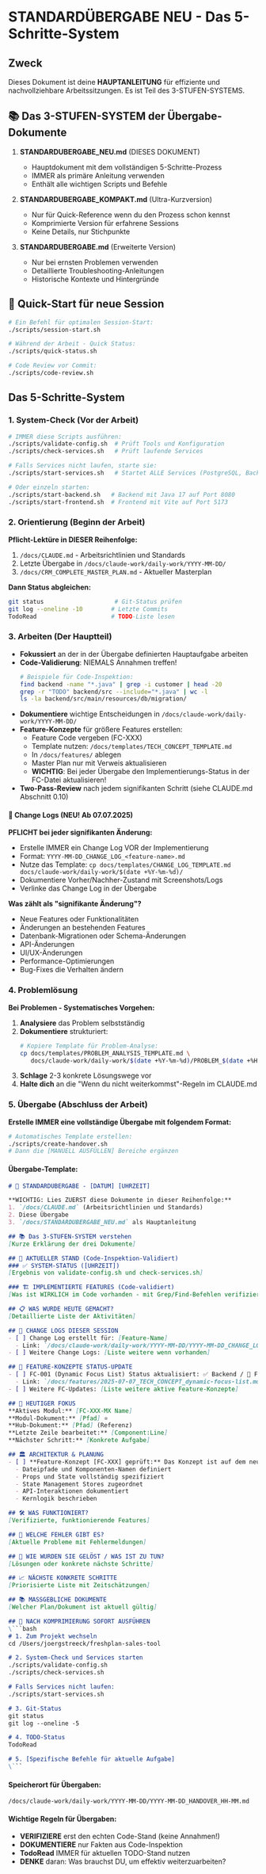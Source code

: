 # STANDARDÜBERGABE NEU - Das 5-Schritte-System

## Zweck
Dieses Dokument ist deine **HAUPTANLEITUNG** für effiziente und nachvollziehbare Arbeitssitzungen. Es ist Teil des 3-STUFEN-SYSTEMS.

## 📚 Das 3-STUFEN-SYSTEM der Übergabe-Dokumente

1. **STANDARDUBERGABE_NEU.md** (DIESES DOKUMENT)
   - Hauptdokument mit dem vollständigen 5-Schritte-Prozess
   - IMMER als primäre Anleitung verwenden
   - Enthält alle wichtigen Scripts und Befehle

2. **STANDARDUBERGABE_KOMPAKT.md** (Ultra-Kurzversion)
   - Nur für Quick-Reference wenn du den Prozess schon kennst
   - Komprimierte Version für erfahrene Sessions
   - Keine Details, nur Stichpunkte

3. **STANDARDUBERGABE.md** (Erweiterte Version)
   - Nur bei ernsten Problemen verwenden
   - Detaillierte Troubleshooting-Anleitungen
   - Historische Kontexte und Hintergründe

## 🚀 Quick-Start für neue Session
```bash
# Ein Befehl für optimalen Session-Start:
./scripts/session-start.sh

# Während der Arbeit - Quick Status:
./scripts/quick-status.sh

# Code Review vor Commit:
./scripts/code-review.sh
```

## Das 5-Schritte-System

### 1. System-Check (Vor der Arbeit)
```bash
# IMMER diese Scripts ausführen:
./scripts/validate-config.sh  # Prüft Tools und Konfiguration
./scripts/check-services.sh   # Prüft laufende Services

# Falls Services nicht laufen, starte sie:
./scripts/start-services.sh   # Startet ALLE Services (PostgreSQL, Backend, Frontend)

# Oder einzeln starten:
./scripts/start-backend.sh   # Backend mit Java 17 auf Port 8080
./scripts/start-frontend.sh  # Frontend mit Vite auf Port 5173
```

### 2. Orientierung (Beginn der Arbeit)
**Pflicht-Lektüre in DIESER Reihenfolge:**
1. `/docs/CLAUDE.md` - Arbeitsrichtlinien und Standards
2. Letzte Übergabe in `/docs/claude-work/daily-work/YYYY-MM-DD/`
3. `/docs/CRM_COMPLETE_MASTER_PLAN.md` - Aktueller Masterplan

**Dann Status abgleichen:**
```bash
git status                    # Git-Status prüfen
git log --oneline -10        # Letzte Commits
TodoRead                     # TODO-Liste lesen
```

### 3. Arbeiten (Der Hauptteil)
- **Fokussiert** an der in der Übergabe definierten Hauptaufgabe arbeiten
- **Code-Validierung**: NIEMALS Annahmen treffen!
  ```bash
  # Beispiele für Code-Inspektion:
  find backend -name "*.java" | grep -i customer | head -20
  grep -r "TODO" backend/src --include="*.java" | wc -l
  ls -la backend/src/main/resources/db/migration/
  ```
- **Dokumentiere** wichtige Entscheidungen in `/docs/claude-work/daily-work/YYYY-MM-DD/`
- **Feature-Konzepte** für größere Features erstellen:
  - Feature Code vergeben (FC-XXX)
  - Template nutzen: `/docs/templates/TECH_CONCEPT_TEMPLATE.md`
  - In `/docs/features/` ablegen
  - Master Plan nur mit Verweis aktualisieren
  - **WICHTIG**: Bei jeder Übergabe den Implementierungs-Status in der FC-Datei aktualisieren!
- **Two-Pass-Review** nach jedem signifikanten Schritt (siehe CLAUDE.md Abschnitt 0.10)

#### 📝 Change Logs (NEU! Ab 07.07.2025)
**PFLICHT bei jeder signifikanten Änderung:**
- Erstelle IMMER ein Change Log VOR der Implementierung
- Format: `YYYY-MM-DD_CHANGE_LOG_<feature-name>.md`
- Nutze das Template: `cp docs/templates/CHANGE_LOG_TEMPLATE.md docs/claude-work/daily-work/$(date +%Y-%m-%d)/`
- Dokumentiere Vorher/Nachher-Zustand mit Screenshots/Logs
- Verlinke das Change Log in der Übergabe

**Was zählt als "signifikante Änderung"?**
- Neue Features oder Funktionalitäten
- Änderungen an bestehenden Features
- Datenbank-Migrationen oder Schema-Änderungen
- API-Änderungen
- UI/UX-Änderungen
- Performance-Optimierungen
- Bug-Fixes die Verhalten ändern

### 4. Problemlösung
**Bei Problemen - Systematisches Vorgehen:**
1. **Analysiere** das Problem selbstständig
2. **Dokumentiere** strukturiert:
   ```bash
   # Kopiere Template für Problem-Analyse:
   cp docs/templates/PROBLEM_ANALYSIS_TEMPLATE.md \
      docs/claude-work/daily-work/$(date +%Y-%m-%d)/PROBLEM_$(date +%H%M).md
   ```
3. **Schlage** 2-3 konkrete Lösungswege vor
4. **Halte dich** an die "Wenn du nicht weiterkommst"-Regeln im CLAUDE.md

### 5. Übergabe (Abschluss der Arbeit)
**Erstelle IMMER eine vollständige Übergabe mit folgendem Format:**

```bash
# Automatisches Template erstellen:
./scripts/create-handover.sh
# Dann die [MANUELL AUSFÜLLEN] Bereiche ergänzen
```

#### Übergabe-Template:
```markdown
# 🔄 STANDARDÜBERGABE - [DATUM] [UHRZEIT]

**WICHTIG: Lies ZUERST diese Dokumente in dieser Reihenfolge:**
1. `/docs/CLAUDE.md` (Arbeitsrichtlinien und Standards)
2. Diese Übergabe
3. `/docs/STANDARDUBERGABE_NEU.md` als Hauptanleitung

## 📚 Das 3-STUFEN-SYSTEM verstehen
[Kurze Erklärung der drei Dokumente]

## 🎯 AKTUELLER STAND (Code-Inspektion-Validiert)
### ✅ SYSTEM-STATUS ([UHRZEIT])
[Ergebnis von validate-config.sh und check-services.sh]

### 🏗️ IMPLEMENTIERTE FEATURES (Code-validiert)
[Was ist WIRKLICH im Code vorhanden - mit Grep/Find-Befehlen verifiziert]

## 📋 WAS WURDE HEUTE GEMACHT?
[Detaillierte Liste der Aktivitäten]

## 📝 CHANGE LOGS DIESER SESSION
- [ ] Change Log erstellt für: [Feature-Name]
  - Link: `/docs/claude-work/daily-work/YYYY-MM-DD/YYYY-MM-DD_CHANGE_LOG_feature.md`
- [ ] Weitere Change Logs: [Liste weitere wenn vorhanden]

## 📑 FEATURE-KONZEPTE STATUS-UPDATE
- [ ] FC-001 (Dynamic Focus List) Status aktualisiert: ✅ Backend / 🔄 Frontend
  - Link: `/docs/features/2025-07-07_TECH_CONCEPT_dynamic-focus-list.md`
- [ ] Weitere FC-Updates: [Liste weitere aktive Feature-Konzepte]

## 🎯 HEUTIGER FOKUS
**Aktives Modul:** [FC-XXX-MX Name]
**Modul-Dokument:** [Pfad] ⭐
**Hub-Dokument:** [Pfad] (Referenz)
**Letzte Zeile bearbeitet:** [Component:Line]
**Nächster Schritt:** [Konkrete Aufgabe]

## 🏛️ ARCHITEKTUR & PLANUNG
- [ ] **Feature-Konzept [FC-XXX] geprüft:** Das Konzept ist auf dem neuesten Stand und enthält alle notwendigen, "kompressionssicheren" Implementierungsdetails.
  - Dateipfade und Komponenten-Namen definiert
  - Props und State vollständig spezifiziert
  - State Management Stores zugeordnet
  - API-Interaktionen dokumentiert
  - Kernlogik beschrieben

## 🛠️ WAS FUNKTIONIERT?
[Verifizierte, funktionierende Features]

## 🚨 WELCHE FEHLER GIBT ES?
[Aktuelle Probleme mit Fehlermeldungen]

## 🔧 WIE WURDEN SIE GELÖST / WAS IST ZU TUN?
[Lösungen oder konkrete nächste Schritte]

## 📈 NÄCHSTE KONKRETE SCHRITTE
[Priorisierte Liste mit Zeitschätzungen]

## 📚 MASSGEBLICHE DOKUMENTE
[Welcher Plan/Dokument ist aktuell gültig]

## 🚀 NACH KOMPRIMIERUNG SOFORT AUSFÜHREN
\```bash
# 1. Zum Projekt wechseln
cd /Users/joergstreeck/freshplan-sales-tool

# 2. System-Check und Services starten
./scripts/validate-config.sh
./scripts/check-services.sh

# Falls Services nicht laufen:
./scripts/start-services.sh

# 3. Git-Status
git status
git log --oneline -5

# 4. TODO-Status
TodoRead

# 5. [Spezifische Befehle für aktuelle Aufgabe]
\```
```

#### Speicherort für Übergaben:
`/docs/claude-work/daily-work/YYYY-MM-DD/YYYY-MM-DD_HANDOVER_HH-MM.md`

#### Wichtige Regeln für Übergaben:
- **VERIFIZIERE** erst den echten Code-Stand (keine Annahmen!)
- **DOKUMENTIERE** nur Fakten aus Code-Inspektion
- **TodoRead** IMMER für aktuellen TODO-Stand nutzen
- **DENKE** daran: Was brauchst DU, um effektiv weiterzuarbeiten?